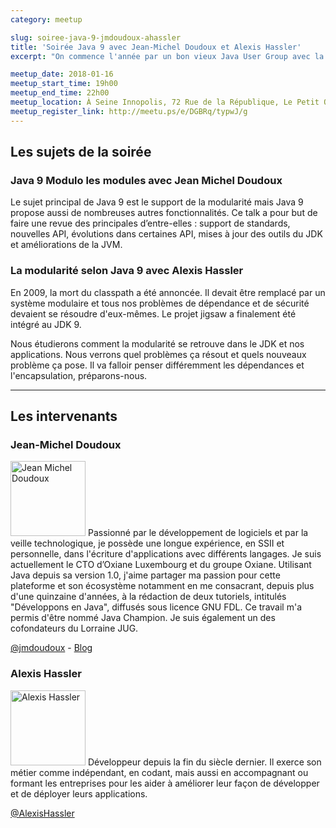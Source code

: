```yaml
---
category: meetup

slug: soiree-java-9-jmdoudoux-ahassler
title: 'Soirée Java 9 avec Jean-Michel Doudoux et Alexis Hassler'
excerpt: "On commence l'année par un bon vieux Java User Group avec la présentation de Java 9."

meetup_date: 2018-01-16
meetup_start_time: 19h00
meetup_end_time: 22h00
meetup_location: À Seine Innopolis, 72 Rue de la République, Le Petit Quevilly
meetup_register_link: http://meetu.ps/e/DGBRq/typwJ/g
---
```


## Les sujets de la soirée

### Java 9 Modulo les modules avec Jean Michel Doudoux

Le sujet principal de Java 9 est le support de la modularité mais Java 9 propose aussi de nombreuses autres fonctionnalités. Ce talk a pour but de faire une revue des principales d’entre-elles : support de standards, nouvelles API, évolutions dans certaines API, mises à jour des outils du JDK et améliorations de la JVM.

### La modularité selon Java 9 avec Alexis Hassler

En 2009, la mort du classpath a été annoncée. Il devait être remplacé par un système modulaire et tous nos problèmes de dépendance et de sécurité devaient se résoudre d'eux-mêmes. Le projet jigsaw a finalement été intégré au JDK 9.

Nous étudierons comment la modularité se retrouve dans le JDK et nos applications. Nous verrons quel problèmes ça résout et quels nouveaux problème ça pose. Il va falloir penser différemment les dépendances et l'encapsulation, préparons-nous.

---

## Les intervenants

### Jean-Michel Doudoux

<img src="/images/meetups/speakers/jmdoudoux.jpg" alt="Jean Michel Doudoux" width="120" class="alignleft" />
Passionné par le développement de logiciels et par la veille technologique, je possède une longue expérience, en SSII et personnelle, dans l'écriture d'applications avec différents langages. Je suis actuellement le CTO d’Oxiane Luxembourg et du groupe Oxiane. Utilisant Java depuis sa version 1.0, j'aime partager ma passion pour cette plateforme et son écosystème notamment en me consacrant, depuis plus d'une quinzaine d'années, à la rédaction de deux tutoriels, intitulés "Développons en Java", diffusés sous licence GNU FDL. Ce travail m'a permis d'être nommé Java Champion. Je suis également un des cofondateurs du Lorraine JUG.

[@jmdoudoux](https://twitter.com/jmdoudoux) -
[Blog](http://www.jmdoudoux.fr)

### Alexis Hassler

<img src="/images/meetups/speakers/alexis-hassler.png" alt="Alexis Hassler" width="120"  class="alignleft" />
Développeur depuis la fin du siècle dernier. Il exerce son métier comme indépendant, en codant, mais aussi en accompagnant ou formant les entreprises pour les aider à améliorer leur façon de développer et de déployer leurs applications.

[@AlexisHassler](https://twitter.com/AlexisHassler)
